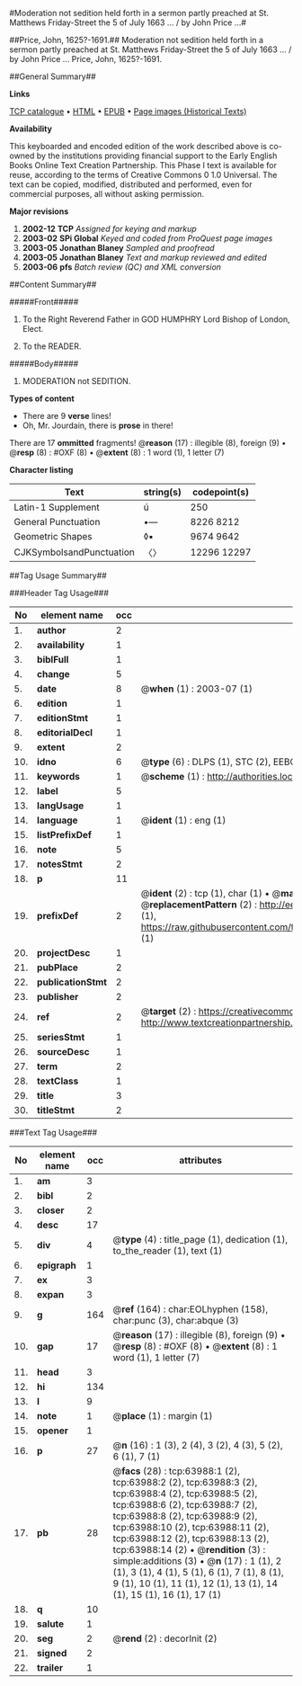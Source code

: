 #Moderation not sedition held forth in a sermon partly preached at St. Matthews Friday-Street the 5 of July 1663 ... / by John Price ...#

##Price, John, 1625?-1691.##
Moderation not sedition held forth in a sermon partly preached at St. Matthews Friday-Street the 5 of July 1663 ... / by John Price ...
Price, John, 1625?-1691.

##General Summary##

**Links**

[TCP catalogue](http://www.ota.ox.ac.uk/tcp/)  • 
[HTML](http://tei.it.ox.ac.uk/tcp/Texts-HTML/free/A55/A55773.html)  • 
[EPUB](http://tei.it.ox.ac.uk/tcp/Texts-EPUB/free/A55/A55773.epub) • 
[Page images (Historical Texts)](https://data.historicaltexts.jisc.ac.uk/view?pubId=eebo-12593722e&pageId=eebo-12593722e-63988-1)

**Availability**

This keyboarded and encoded edition of the
	       work described above is co-owned by the institutions
	       providing financial support to the Early English Books
	       Online Text Creation Partnership. This Phase I text is
	       available for reuse, according to the terms of Creative
	       Commons 0 1.0 Universal. The text can be copied,
	       modified, distributed and performed, even for
	       commercial purposes, all without asking permission.

**Major revisions**

1. __2002-12__ __TCP__ *Assigned for keying and markup*
1. __2003-02__ __SPi Global__ *Keyed and coded from ProQuest page images*
1. __2003-05__ __Jonathan Blaney__ *Sampled and proofread*
1. __2003-05__ __Jonathan Blaney__ *Text and markup reviewed and edited*
1. __2003-06__ __pfs__ *Batch review (QC) and XML conversion*

##Content Summary##

#####Front#####

1. To the Right Reverend Father in GOD HUMPHRY Lord Bishop of London, Elect.

1. To the READER.

#####Body#####

1. MODERATION not SEDITION.

**Types of content**

  * There are 9 **verse** lines!
  * Oh, Mr. Jourdain, there is **prose** in there!

There are 17 **ommitted** fragments! 
 @__reason__ (17) : illegible (8), foreign (9)  •  @__resp__ (8) : #OXF (8)  •  @__extent__ (8) : 1 word (1), 1 letter (7)

**Character listing**


|Text|string(s)|codepoint(s)|
|---|---|---|
|Latin-1 Supplement|ú|250|
|General Punctuation|•—|8226 8212|
|Geometric Shapes|◊▪|9674 9642|
|CJKSymbolsandPunctuation|〈〉|12296 12297|

##Tag Usage Summary##

###Header Tag Usage###

|No|element name|occ|attributes|
|---|---|---|---|
|1.|__author__|2||
|2.|__availability__|1||
|3.|__biblFull__|1||
|4.|__change__|5||
|5.|__date__|8| @__when__ (1) : 2003-07 (1)|
|6.|__edition__|1||
|7.|__editionStmt__|1||
|8.|__editorialDecl__|1||
|9.|__extent__|2||
|10.|__idno__|6| @__type__ (6) : DLPS (1), STC (2), EEBO-CITATION (1), OCLC (1), VID (1)|
|11.|__keywords__|1| @__scheme__ (1) : http://authorities.loc.gov/ (1)|
|12.|__label__|5||
|13.|__langUsage__|1||
|14.|__language__|1| @__ident__ (1) : eng (1)|
|15.|__listPrefixDef__|1||
|16.|__note__|5||
|17.|__notesStmt__|2||
|18.|__p__|11||
|19.|__prefixDef__|2| @__ident__ (2) : tcp (1), char (1)  •  @__matchPattern__ (2) : ([0-9\-]+):([0-9IVX]+) (1), (.+) (1)  •  @__replacementPattern__ (2) : http://eebo.chadwyck.com/downloadtiff?vid=$1&page=$2 (1), https://raw.githubusercontent.com/textcreationpartnership/Texts/master/tcpchars.xml#$1 (1)|
|20.|__projectDesc__|1||
|21.|__pubPlace__|2||
|22.|__publicationStmt__|2||
|23.|__publisher__|2||
|24.|__ref__|2| @__target__ (2) : https://creativecommons.org/publicdomain/zero/1.0/ (1), http://www.textcreationpartnership.org/docs/. (1)|
|25.|__seriesStmt__|1||
|26.|__sourceDesc__|1||
|27.|__term__|2||
|28.|__textClass__|1||
|29.|__title__|3||
|30.|__titleStmt__|2||


###Text Tag Usage###

|No|element name|occ|attributes|
|---|---|---|---|
|1.|__am__|3||
|2.|__bibl__|2||
|3.|__closer__|2||
|4.|__desc__|17||
|5.|__div__|4| @__type__ (4) : title_page (1), dedication (1), to_the_reader (1), text (1)|
|6.|__epigraph__|1||
|7.|__ex__|3||
|8.|__expan__|3||
|9.|__g__|164| @__ref__ (164) : char:EOLhyphen (158), char:punc (3), char:abque (3)|
|10.|__gap__|17| @__reason__ (17) : illegible (8), foreign (9)  •  @__resp__ (8) : #OXF (8)  •  @__extent__ (8) : 1 word (1), 1 letter (7)|
|11.|__head__|3||
|12.|__hi__|134||
|13.|__l__|9||
|14.|__note__|1| @__place__ (1) : margin (1)|
|15.|__opener__|1||
|16.|__p__|27| @__n__ (16) : 1 (3), 2 (4), 3 (2), 4 (3), 5 (2), 6 (1), 7 (1)|
|17.|__pb__|28| @__facs__ (28) : tcp:63988:1 (2), tcp:63988:2 (2), tcp:63988:3 (2), tcp:63988:4 (2), tcp:63988:5 (2), tcp:63988:6 (2), tcp:63988:7 (2), tcp:63988:8 (2), tcp:63988:9 (2), tcp:63988:10 (2), tcp:63988:11 (2), tcp:63988:12 (2), tcp:63988:13 (2), tcp:63988:14 (2)  •  @__rendition__ (3) : simple:additions (3)  •  @__n__ (17) : 1 (1), 2 (1), 3 (1), 4 (1), 5 (1), 6 (1), 7 (1), 8 (1), 9 (1), 10 (1), 11 (1), 12 (1), 13 (1), 14 (1), 15 (1), 16 (1), 17 (1)|
|18.|__q__|10||
|19.|__salute__|1||
|20.|__seg__|2| @__rend__ (2) : decorInit (2)|
|21.|__signed__|2||
|22.|__trailer__|1||
